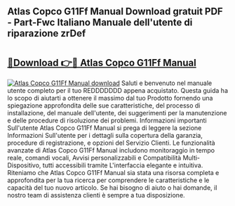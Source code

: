 ## Atlas Copco G11Ff Manual Download gratuit PDF - Part-Fwc Italiano Manuale dell'utente di riparazione zrDef

# <h2><a href="http://dfalzpg.blite.top/?on=Atlas+Copco+G11Ff+Manual">🔗Download 👉🔴 Atlas Copco G11Ff Manual</a></h2>

[![Atlas Copco G11Ff Manual download](https://i.imgur.com/lujVjoI.png)](http://dfalzpg.blite.top/?on=Atlas+Copco+G11Ff+Manual)
Saluti e benvenuto nel manuale utente completo per il tuo REDDDDDDD appena acquistato. Questa guida ha lo scopo di aiutarti a ottenere il massimo dal tuo Prodotto fornendo una spiegazione approfondita delle sue caratteristiche, del processo di installazione, del manuale dell'utente, dei suggerimenti per la manutenzione e delle procedure di risoluzione dei problemi. Informazioni importanti Sull'utente Atlas Copco G11Ff Manual si prega di leggere la sezione Informazioni Sull'utente per i dettagli sulla copertura della garanzia, procedure di registrazione, e opzioni del Servizio Clienti. Le funzionalità avanzate di Atlas Copco G11Ff Manual includono monitoraggio in tempo reale, comandi vocali, Avvisi personalizzabili e Compatibilità Multi-Dispositivo, tutti accessibili tramite L'interfaccia elegante e intuitiva. Riteniamo che Atlas Copco G11Ff Manual sia stata una risorsa completa e approfondita per la tua ricerca per comprendere le caratteristiche e le capacità del tuo nuovo articolo. Se hai bisogno di aiuto o hai domande, il nostro team di assistenza clienti è sempre a tua disposizione.
